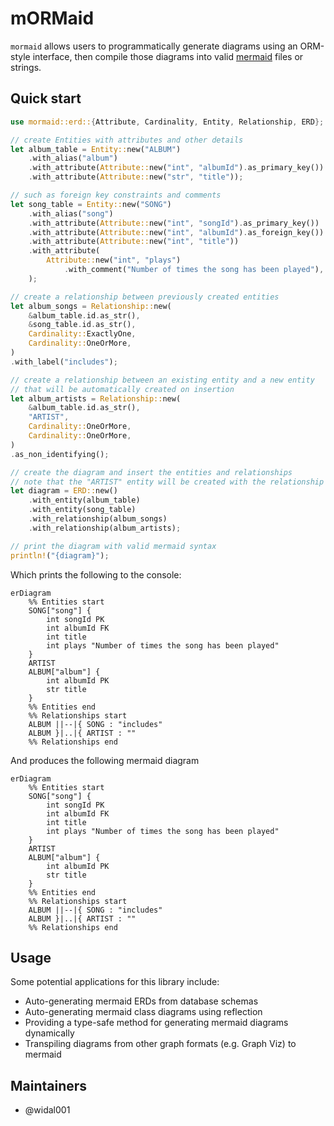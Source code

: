 # mORMaid

`mormaid` allows users to programmatically generate diagrams using an ORM-style interface, then compile those diagrams into valid [mermaid](https://mermaid.js.org/intro/) files or strings.

## Quick start

```rust
use mormaid::erd::{Attribute, Cardinality, Entity, Relationship, ERD};

// create Entities with attributes and other details
let album_table = Entity::new("ALBUM")
    .with_alias("album")
    .with_attribute(Attribute::new("int", "albumId").as_primary_key())
    .with_attribute(Attribute::new("str", "title"));

// such as foreign key constraints and comments
let song_table = Entity::new("SONG")
    .with_alias("song")
    .with_attribute(Attribute::new("int", "songId").as_primary_key())
    .with_attribute(Attribute::new("int", "albumId").as_foreign_key())
    .with_attribute(Attribute::new("int", "title"))
    .with_attribute(
        Attribute::new("int", "plays")
            .with_comment("Number of times the song has been played"),
    );

// create a relationship between previously created entities
let album_songs = Relationship::new(
    &album_table.id.as_str(),
    &song_table.id.as_str(),
    Cardinality::ExactlyOne,
    Cardinality::OneOrMore,
)
.with_label("includes");

// create a relationship between an existing entity and a new entity
// that will be automatically created on insertion
let album_artists = Relationship::new(
    &album_table.id.as_str(),
    "ARTIST",
    Cardinality::OneOrMore,
    Cardinality::OneOrMore,
)
.as_non_identifying();

// create the diagram and insert the entities and relationships
// note that the "ARTIST" entity will be created with the relationship
let diagram = ERD::new()
    .with_entity(album_table)
    .with_entity(song_table)
    .with_relationship(album_songs)
    .with_relationship(album_artists);

// print the diagram with valid mermaid syntax
println!("{diagram}");
```

Which prints the following to the console:

```
erDiagram
    %% Entities start
    SONG["song"] {
        int songId PK
        int albumId FK
        int title
        int plays "Number of times the song has been played"
    }
    ARTIST
    ALBUM["album"] {
        int albumId PK
        str title
    }
    %% Entities end
    %% Relationships start
    ALBUM ||--|{ SONG : "includes"
    ALBUM }|..|{ ARTIST : ""
    %% Relationships end
```

And produces the following mermaid diagram

```mermaid
erDiagram
    %% Entities start
    SONG["song"] {
        int songId PK
        int albumId FK
        int title
        int plays "Number of times the song has been played"
    }
    ARTIST
    ALBUM["album"] {
        int albumId PK
        str title
    }
    %% Entities end
    %% Relationships start
    ALBUM ||--|{ SONG : "includes"
    ALBUM }|..|{ ARTIST : ""
    %% Relationships end
```

## Usage

Some potential applications for this library include:

- Auto-generating mermaid ERDs from database schemas
- Auto-generating mermaid class diagrams using reflection
- Providing a type-safe method for generating mermaid diagrams dynamically
- Transpiling diagrams from other graph formats (e.g. Graph Viz) to mermaid

## Maintainers

- @widal001
